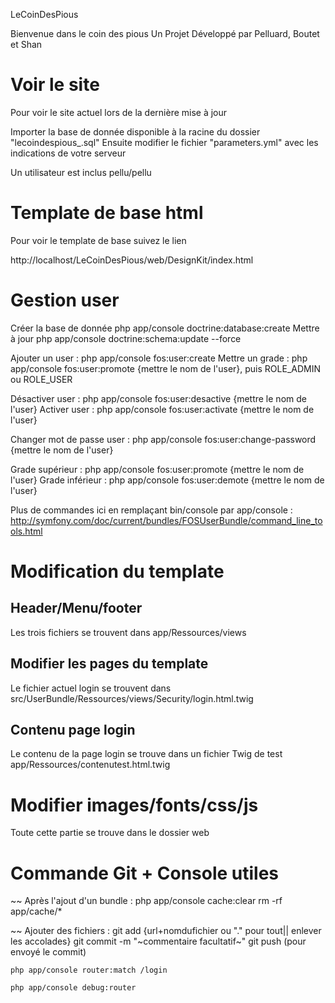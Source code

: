LeCoinDesPious

Bienvenue dans le coin des pious
Un Projet Développé par Pelluard, Boutet et Shan

Voir le site
========================
Pour voir le site actuel lors de la dernière mise à jour

Importer la base de donnée disponible à la racine du dossier "lecoindespious_.sql"
Ensuite modifier le fichier "parameters.yml" avec les indications de votre serveur

Un utilisateur est inclus pellu/pellu

Template de base html
========================

Pour voir le template de base suivez le lien

http://localhost/LeCoinDesPious/web/DesignKit/index.html

Gestion user
========================
Créer la base de donnée php app/console doctrine:database:create
Mettre à jour php app/console doctrine:schema:update --force

Ajouter un user : php app/console fos:user:create
Mettre un grade : php app/console fos:user:promote {mettre le nom de l'user}, puis ROLE_ADMIN ou ROLE_USER

Désactiver user : php app/console fos:user:desactive {mettre le nom de l'user}
Activer user : php app/console fos:user:activate {mettre le nom de l'user}

Changer mot de passe user : php app/console fos:user:change-password {mettre le nom de l'user}

Grade supérieur : php app/console fos:user:promote {mettre le nom de l'user}
Grade inférieur : php app/console fos:user:demote {mettre le nom de l'user}

Plus de commandes ici en remplaçant bin/console par app/console : http://symfony.com/doc/current/bundles/FOSUserBundle/command_line_tools.html

Modification du template
========================

Header/Menu/footer
--------------
Les trois fichiers se trouvent dans app/Ressources/views

Modifier les pages du template
--------------
Le fichier actuel login se trouvent dans src/UserBundle/Ressources/views/Security/login.html.twig

Contenu page login
--------------
Le contenu de la page login se trouve dans un fichier Twig de test app/Ressources/contenutest.html.twig

Modifier images/fonts/css/js
========================

Toute cette partie se trouve dans le dossier web

Commande Git + Console utiles
========================

~~ Après l'ajout d'un bundle :
php app/console cache:clear
rm -rf app/cache/*

~~ Ajouter des fichiers :
git add {url+nomdufichier ou "." pour tout|| enlever les accolades}
git commit -m "~commentaire facultatif~"
git push (pour envoyé le commit)

~~~suivre les path de symfony :
php app/console router:match /login

php app/console debug:router